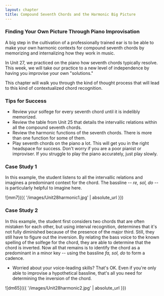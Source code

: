 ```yaml
---
layout: chapter
title: Compound Seventh Chords and the Harmonic Big Picture     
---
```


### Finding Your Own Picture Through Piano Improvisation

A big step in the cultivation of a professionally trained ear is to be able to make your own harmonic contexts for compound seventh chords by memorizing and internalizing how they work in music.

In Unit 27, we practiced on the piano how seventh chords typically resolve. This week, we will take our practice to a new level of independence by having you improvise your own "solutions."

This chapter will walk you through the kind of thought process that will lead to this kind of contextualized chord recognition.

### Tips for Success

- Review your solfege for every seventh chord until it is indelibly memorized.
- Review the table from Unit 25 that details the intervallic relations within all the compound seventh chords.
- Review the harmonic functions of the seventh chords. There is more than one function for some of them.
- Play seventh chords on the piano a lot. This will get you in the right headspace for success. Don't worry if you are a poor pianist or improviser. If you struggle to play the piano accurately, just play slowly.

### Case Study 1

In this example, the student listens to all the intervallic relations and imagines a predominant context for the chord. The bassline -- *re, sol, do* -- is particularly helpful to imagine here. 

![mm7]({{ '/images/Unit28harmonic1.jpg' | absolute_url }})

### Case Study 2

In this example, the student first considers two chords that are often mistaken for each other, but using interval recognition, determines that it's not fully diminished because of the presence of the major third. Still, they still have to figure out the inversion. By relating the bass voice to the known spelling of the solfege for the chord, they are able to determine that the chord is inverted. Now all that remains is to identify the chord as a predominant in a minor key -- using the bassline *fa, sol, do* to form a cadence.

- Worried about your voice-leading skills? That's OK. Even if you're only able to improvise a hypothetical bassline, that's all you need for determining the inversion of the chord.

![dm65]({{ '/images/Unit28harmonic2.jpg' | absolute_url }})
